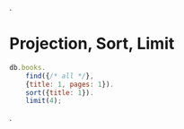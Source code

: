 .<div class="slide">

# Projection, Sort, Limit

``` javascript
db.books.
    find({/* all */},
    {title: 1, pages: 1}).
    sort({title: 1}).
    limit(4);
```

.</div>
